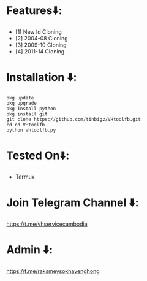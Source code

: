 # Features⬇️:

* [1] New Id Cloning
* [2] 2004-08 Cloning
* [3] 2009-10 Cloning
* [4] 2011-14 Cloning

# Installation ⬇️:
```
pkg update
pkg upgrade
pkg install python
pkg install git
git clone https://github.com/tinbigz/VHtoolfb.git
cd cd VHtoolfb
python vhtoolfb.py
```

# Tested On⬇️:
* Termux

# Join Telegram Channel ⬇️:
https://t.me/vhservicecambodia

# Admin ⬇️:
https://t.me/raksmeysokhavenghong
